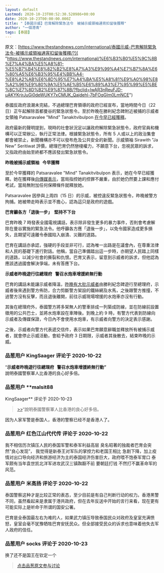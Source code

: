 ```yaml
---
layout: default
Lastmod: 2020-10-23T00:52:30.520986+00:00
date: 2020-10-23T00:00:00.000Z
title: "【泰國示威】巴育解除緊急法令　被捕示威領袖通宵扣留後獲釋"
author: "一個港青"
tags: [泰國]
---
```


原文：[https://www.thestandnews.com/international/泰國示威-巴育解除緊急法令-被捕示威領袖通宵扣留後獲釋/?]( "https://www.thestandnews.com/international/%E6%B3%B0%E5%9C%8B%E7%A4%BA%E5%A8%81-%E5%B7%B4%E8%82%B2%E8%A7%A3%E9%99%A4%E7%B7%8A%E6%80%A5%E6%B3%95%E4%BB%A4-%E8%A2%AB%E6%8D%95%E7%A4%BA%E5%A8%81%E9%A0%98%E8%A2%96%E9%80%9A%E5%AE%B5%E6%89%A3%E7%95%99%E5%BE%8C%E7%8D%B2%E9%87%8B/?fbclid=IwAR3nReuFJD-uAKYKrjrJuGi0deWUKY7xCMUK_Qajdehl-7bFOqGlm0LmNCE")  
  
泰國反政府浪潮未完結，不過總理巴育領導的政府已經宣布，當地時間今日（22 日）正午起解除首都曼谷的緊急狀態令。至於昨晚在勝利紀念碑附近被捕的示威者女領袖 Patsaravalee "Mind" Tanakitvibulpon [在今早已經獲釋]( "https://www.bangkokpost.com/thailand/politics/2006439/pro-democracy-activist-passaravalee-arrested-bailed")。  
  
政府最新的聲明提到，現時的社會狀況足以讓政府解除緊急狀態令，政府官員和機構可以正常辦公，執行正常法律。根據緊急狀態令，所有 5 人或以上的政治集會都會被禁止，新聞機構亦不可以發布危及公共安全的新聞。示威領袖 Sirawith "Ja New" Seritiwat 評價，總理巴育仍然戀棧權力，不願意下台，忽視民眾的訴求，又指政府由始至終都不應該發出緊急狀態令。  
  
**昨晚被捕示威領袖   今早獲釋**  
  
至於今早獲釋的 Patsaravalee "Mind" Tanakitvibulpon 表示，她在今早已經獲釋。她在獲釋後[向傳媒表示]( "https://www.reuters.com/article/thailand-protests/thailand-lifts-protest-ban-that-backfired-idUSKBN2770CR")，當局指控她的控罪不嚴重，由於她仍然要上課和應付考試，當局無附加任何保釋條件就釋放她。  
  
Patsaravalee 因參與上周四（15 日）的示威，被控違反緊急狀態令，昨晚被警方拘捕。她被帶走時表示並不擔心，認為這只是政府的遊戲。  
  
**巴育籲各方「退後一步」  堅持不下台**  
  
巴育昨晚 7 時發表全國電視講話，表示除非發生更多的暴力事件，否則會考慮解除在曼谷實施的緊急法令。他呼籲各方應「退後一步」，以免令國家造成更多損失，且期望可遠離令泰國陷入崩潰、災難的道路。  
  
巴育在講話亦承認，強硬的手段並非可行，認為唯一出路是在議會內，在尊重法律和人民的基礎下進行對話。他稱，當自己準備踏出這一步時，亦期望人民踏上同樣的道路，以減少社會的撕裂和仇恨。巴育又表示，留意到示威者的訴求，但他認為應該透過國會解決爭端，未有答應下台。  
  
**示威者昨晚遊行往總理府   警召水炮車增援終無行動**  
  
巴育的講話未能讓示威者降溫，[昨晚有大批示威者]( "https://www.thestandnews.com/international/%E6%B3%B0%E5%9C%8B%E7%A4%BA%E5%A8%81-%E4%B8%8A%E8%90%AC%E6%B0%91%E7%9C%BE%E9%81%8A%E8%A1%8C%E8%87%B3%E7%B8%BD%E7%90%86%E5%BA%9C-%E6%B3%B0%E8%AD%A6%E9%80%80%E5%AE%88-%E7%A4%BA%E5%A8%81%E8%80%85%E7%99%BC%E6%9C%80%E5%BE%8C%E9%80%9A%E7%89%92-%E8%A6%81%E6%B1%82%E5%B7%B4%E8%82%B2-3-%E6%97%A5%E5%85%A7%E4%B8%8B%E5%8F%B0/")由勝利紀念碑遊行至總理府，示威者後來遇到警方佈防，合力剪斷警方架設的鐵絲網及水馬，之後跟警方推撞，不過警方沒有反擊，而且退後離開，前往示威現場增援的水炮車亦沒有行動。  
  
其後在總理府外，泰國警方將多架無人的警車排成一列築成防線，並在防線前設置徵用的公共巴士，並將水炮車設在車陣後。到晚上約 9 時，有警方代表到防線向示威者及傳媒保證，今日內不會使用水炮車，有示威者向警方的決定表示感謝。  
  
之後，示威者向警方代表遞交信件，表示如果巴育願意辭職並釋放所有被捕示威者，就會停止示威活動，會給予政府 3 日期限，示威者其後散去，結束昨晚的示威。

            
### 品葱用户 **KingSaager** 评论于 2020-10-22
        
“**示威者昨晚遊行往總理府   警召水炮車增援終無行動”**  
說明泰國警察軍人比香港的良心好多倍。
        


            
### 品葱用户 **malsit88 
KingSaager** 评论于 2020-10-23
        
> [\>>]( "/article/item_id-523214#")“說明泰國警察軍人比香港的良心好多倍。

  
因为人家军警是泰国人，香港的警察已经不是香港人了。
        


            
### 品葱用户 **红色江山代代传** 评论于 2020-10-22
        
我不相信历次镇压人民的泰国军警和泰军利益高层 臭名昭著的独裁者巴育会突然“良心发现”， 我觉得是新泰王对军队的掌控力和老国王相比 急剧下降，加上疫情对出口导向经济和旅游经济为主的泰国经济伤害巨大，政府喂不饱泰军胃口 泰军颇有当年袁世凯北洋军进攻武汉三镇踟蹰不前 要朝廷打钱 不然打不赢革命军的风范。
        


            
### 品葱用户 **米高扬** 评论于 2020-10-22
        
泰国警察这种才是比较正常的表态，至少目前是有自己判断行动的权力。香港黑警不同，虽然看起来是隶属于港共政府，但在去年反送中开始的言行来看，现在更有可能实际上是听命于所谓的国安公署。  
  
巴育是全泰国最左右为难的人，如果武力镇压导致泰国民众对政府及皇室充满愤怒，皇室会毫不犹豫牺牲巴育安抚民众。但全部接受民众的诉求也意味着他失去军人政府的信任。
        


            
### 品葱用户 **socks** 评论于 2020-10-23
        
换了还不是国王在钦定一个
        






> [点击品葱原文参与讨论](https://pincong.rocks/article/25417)

